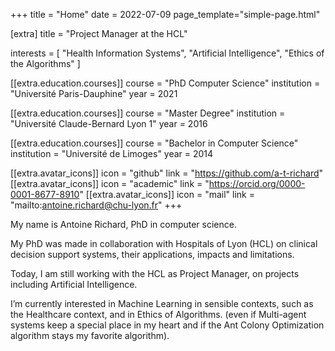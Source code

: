 +++
title = "Home"
date = 2022-07-09
page_template="simple-page.html"

[extra]
title = "Project Manager at the HCL"

interests = [
  "Health Information Systems",
  "Artificial Intelligence",
  "Ethics of the Algorithms"
]

[[extra.education.courses]]
  course = "PhD Computer Science"
  institution = "Université Paris-Dauphine"
  year = 2021

[[extra.education.courses]]
  course = "Master Degree"
  institution = "Université Claude-Bernard Lyon 1"
  year = 2016

[[extra.education.courses]]
  course = "Bachelor in Computer Science"
  institution = "Université de Limoges"
  year = 2014

[[extra.avatar_icons]]
  icon = "github"
  link = "https://github.com/a-t-richard"
[[extra.avatar_icons]]
  icon = "academic"
  link = "https://orcid.org/0000-0001-8677-8910"
[[extra.avatar_icons]]
  icon = "mail"
  link = "mailto:antoine.richard@chu-lyon.fr"
+++

My name is Antoine Richard, PhD in computer science.

My PhD was made in collaboration with Hospitals of Lyon (HCL)
on clinical decision support systems, their applications, impacts
and limitations.

Today, I am still working with the HCL as Project Manager, 
on projects including Artificial Intelligence.
 
I’m currently interested in Machine Learning in sensible contexts,
such as the Healthcare context, and in Ethics of Algorithms. 
(even if Multi-agent systems keep a special place in my heart and
if the Ant Colony Optimization algorithm stays my favorite algorithm).
